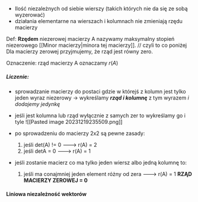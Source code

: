 - Ilość niezależnych od siebie wierszy (takich których nie da się ze sobą wyzerować)
- działania elementarne na wierszach i kolumnach nie zmieniają rzędu macierzy

Def:
	**Rzędem** niezerowej macierzy A nazywamy maksymalny stopień niezerowego [[Minor macierzy|minora tej macierzy]]. // czyli to co poniżej
	Dla macierzy zerowej przyjmujemy, że rząd jest równy zero.

Oznaczenie: rząd macierzy A oznaczamy $r(A)$

##### Liczenie:
- sprowadzanie macierzy do postaci gdzie w którejś z kolumn jest tylko jeden wyraz niezerowy -> wykreślamy ***rząd i kolumnę*** z tym wyrazem *i dodajemy jedynkę*
- jeśli jest kolumna lub rząd wyłącznie z samych zer to wykreślamy go i tyle
![[Pasted image 20231219235509.png]]

- po sprowadzeniu do macierzy 2x2 są pewne zasady:
	1) jeśli det(A) != 0 ---> r(A) = 2
	2) jeśli detA = 0 ---> r(A) = 1
- jeśli zostanie macierz co ma tylko jeden wiersz albo jedną kolumnę to:
	1) jeśli ma conajmniej jeden element różny od zera ---> r(A) = 1
**RZĄD MACIERZY ZEROWEJ = 0**


#### Liniowa niezależność wektorów


